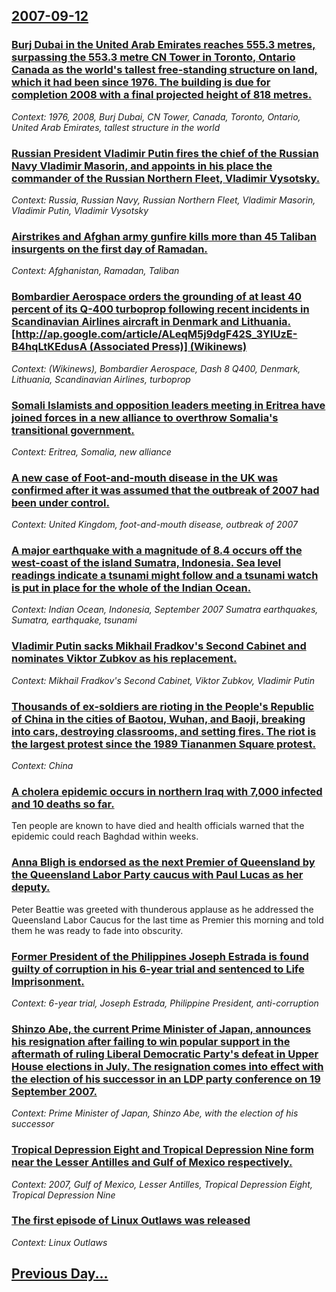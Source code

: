 ## [2007-09-12](/news/2007/09/12/index.md)

### [ Burj Dubai in the United Arab Emirates reaches 555.3 metres, surpassing the 553.3 metre CN Tower in Toronto, Ontario Canada as the world's tallest free-standing structure on land, which it had been since 1976. The building is due for completion 2008 with a final projected height of 818 metres. ](/news/2007/09/12/burj-dubai-in-the-united-arab-emirates-reaches-555-3-metres-surpassing-the-553-3-metre-cn-tower-in-toronto-ontario-canada-as-the-world-s.md)
_Context: 1976, 2008, Burj Dubai, CN Tower, Canada, Toronto, Ontario, United Arab Emirates, tallest structure in the world_

### [ Russian President Vladimir Putin fires the chief of the Russian Navy Vladimir Masorin, and appoints in his place the commander of the Russian Northern Fleet, Vladimir Vysotsky. ](/news/2007/09/12/russian-president-vladimir-putin-fires-the-chief-of-the-russian-navy-vladimir-masorin-and-appoints-in-his-place-the-commander-of-the-russi.md)
_Context: Russia, Russian Navy, Russian Northern Fleet, Vladimir Masorin, Vladimir Putin, Vladimir Vysotsky_

### [ Airstrikes and Afghan army gunfire kills more than 45 Taliban insurgents on the first day of Ramadan. ](/news/2007/09/12/airstrikes-and-afghan-army-gunfire-kills-more-than-45-taliban-insurgents-on-the-first-day-of-ramadan.md)
_Context: Afghanistan, Ramadan, Taliban_

### [ Bombardier Aerospace orders the grounding of at least 40 percent of its Q-400 turboprop following recent incidents in Scandinavian Airlines aircraft in Denmark and Lithuania. [http://ap.google.com/article/ALeqM5j9dgF42S_3YlUzE-B4hqLtKEdusA (Associated Press)] (Wikinews)](/news/2007/09/12/bombardier-aerospace-orders-the-grounding-of-at-least-40-percent-of-its-q-400-turboprop-following-recent-incidents-in-scandinavian-airlines.md)
_Context: (Wikinews), Bombardier Aerospace, Dash 8 Q400, Denmark, Lithuania, Scandinavian Airlines, turboprop_

### [ Somali Islamists and opposition leaders meeting in Eritrea have joined forces in a new alliance to overthrow Somalia's transitional government. ](/news/2007/09/12/somali-islamists-and-opposition-leaders-meeting-in-eritrea-have-joined-forces-in-a-new-alliance-to-overthrow-somalia-s-transitional-governm.md)
_Context: Eritrea, Somalia, new alliance_

### [ A new case of Foot-and-mouth disease in the UK was confirmed after it was assumed that the outbreak of 2007 had been under control. ](/news/2007/09/12/a-new-case-of-foot-and-mouth-disease-in-the-uk-was-confirmed-after-it-was-assumed-that-the-outbreak-of-2007-had-been-under-control.md)
_Context: United Kingdom, foot-and-mouth disease, outbreak of 2007_

### [ A major earthquake with a magnitude of 8.4 occurs off the west-coast of the island Sumatra, Indonesia. Sea level readings indicate a tsunami might follow and a tsunami watch is put in place for the whole of the Indian Ocean. ](/news/2007/09/12/a-major-earthquake-with-a-magnitude-of-8-4-occurs-off-the-west-coast-of-the-island-sumatra-indonesia-sea-level-readings-indicate-a-tsunam.md)
_Context: Indian Ocean, Indonesia, September 2007 Sumatra earthquakes, Sumatra, earthquake, tsunami_

### [ Vladimir Putin sacks Mikhail Fradkov's Second Cabinet and nominates Viktor Zubkov as his replacement. ](/news/2007/09/12/vladimir-putin-sacks-mikhail-fradkov-s-second-cabinet-and-nominates-viktor-zubkov-as-his-replacement.md)
_Context: Mikhail Fradkov's Second Cabinet, Viktor Zubkov, Vladimir Putin_

### [ Thousands of ex-soldiers are rioting in the People's Republic of China in the cities of Baotou, Wuhan, and Baoji, breaking into cars, destroying classrooms, and setting fires. The riot is the largest protest since the 1989 Tiananmen Square protest. ](/news/2007/09/12/thousands-of-ex-soldiers-are-rioting-in-the-people-s-republic-of-china-in-the-cities-of-baotou-wuhan-and-baoji-breaking-into-cars-destr.md)
_Context: China_

### [ A cholera epidemic occurs in northern Iraq with 7,000 infected and 10 deaths so far. ](/news/2007/09/12/a-cholera-epidemic-occurs-in-northern-iraq-with-7-000-infected-and-10-deaths-so-far.md)
Ten people are known to have died and health officials warned that the epidemic could reach Baghdad within weeks.

### [ Anna Bligh is endorsed as the next Premier of Queensland by the Queensland Labor Party caucus with Paul Lucas as her deputy. ](/news/2007/09/12/anna-bligh-is-endorsed-as-the-next-premier-of-queensland-by-the-queensland-labor-party-caucus-with-paul-lucas-as-her-deputy.md)
Peter Beattie was greeted with thunderous applause as he addressed the Queensland Labor Caucus for the last time as Premier this morning and told them he was ready to fade into obscurity.

### [ Former President of the Philippines Joseph Estrada is found guilty of corruption in his 6-year trial and sentenced to Life Imprisonment. ](/news/2007/09/12/former-president-of-the-philippines-joseph-estrada-is-found-guilty-of-corruption-in-his-6-year-trial-and-sentenced-to-life-imprisonment.md)
_Context: 6-year trial, Joseph Estrada, Philippine President, anti-corruption_

### [ Shinzo Abe, the current Prime Minister of Japan, announces his resignation after failing to win popular support in the aftermath of ruling Liberal Democratic Party's defeat in Upper House elections in July. The resignation comes into effect with the election of his successor in an LDP party conference on 19 September 2007. ](/news/2007/09/12/shinzo-abe-the-current-prime-minister-of-japan-announces-his-resignation-after-failing-to-win-popular-support-in-the-aftermath-of-ruling.md)
_Context: Prime Minister of Japan, Shinzo Abe, with the election of his successor_

### [ Tropical Depression Eight and Tropical Depression Nine form near the Lesser Antilles and Gulf of Mexico respectively. ](/news/2007/09/12/tropical-depression-eight-and-tropical-depression-nine-form-near-the-lesser-antilles-and-gulf-of-mexico-respectively.md)
_Context: 2007, Gulf of Mexico, Lesser Antilles, Tropical Depression Eight, Tropical Depression Nine_

### [ The first episode of Linux Outlaws was released](/news/2007/09/12/the-first-episode-of-linux-outlaws-was-released.md)
_Context: Linux Outlaws_

## [Previous Day...](/news/2007/09/11/index.md)

